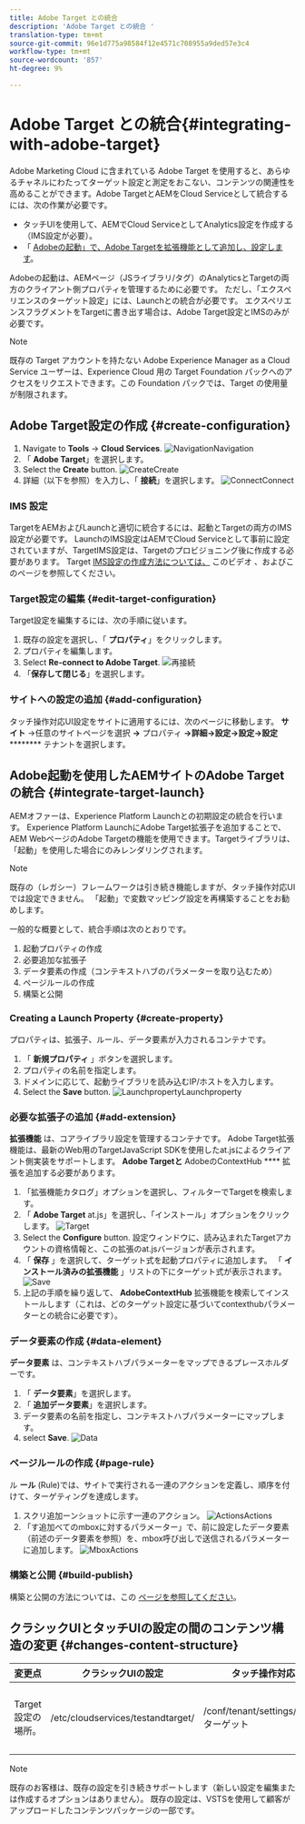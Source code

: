 ```yaml
---
title: Adobe Target との統合
description: 'Adobe Target との統合 '
translation-type: tm+mt
source-git-commit: 96e1d775a98584f12e4571c708955a9ded57e3c4
workflow-type: tm+mt
source-wordcount: '857'
ht-degree: 9%

---
```



# Adobe Target との統合{#integrating-with-adobe-target}

Adobe Marketing Cloud に含まれている Adobe Target を使用すると、あらゆるチャネルにわたってターゲット設定と測定をおこない、コンテンツの関連性を高めることができます。Adobe TargetとAEMをCloud Serviceとして統合するには、次の作業が必要です。

* タッチUIを使用して、AEMでCloud ServiceとしてAnalytics設定を作成する（IMS設定が必要）。
* 「 [Adobeの起動」で、Adobe Targetを拡張機能として追加し、設定します](https://docs.adobe.com/content/help/en/launch/using/intro/get-started/quick-start.html)。

Adobeの起動は、AEMページ（JSライブラリ/タグ）のAnalyticsとTargetの両方のクライアント側プロパティを管理するために必要です。 ただし、「エクスペリエンスのターゲット設定」には、Launchとの統合が必要です。 エクスペリエンスフラグメントをTargetに書き出す場合は、Adobe Target設定とIMSのみが必要です。

>[!NOTE]
>
>既存の Target アカウントを持たない Adobe Experience Manager as a Cloud Service ユーザーは、Experience Cloud 用の Target Foundation パックへのアクセスをリクエストできます。この Foundation パックでは、Target の使用量が制限されます。

## Adobe Target設定の作成 {#create-configuration}

1. Navigate to **Tools** → **Cloud Services**.
   ![](assets/cloudservice1.png "NavigationNavigation")
2. 「 **Adobe Target**」を選択します。
3. Select the **Create** button.
   ![](assets/tenant1.png "CreateCreate")
4. 詳細（以下を参照）を入力し、「 **接続**」を選択します。
   ![](assets/open_screen1.png "ConnectConnect")

### IMS 設定

TargetをAEMおよびLaunchと適切に統合するには、起動とTargetの両方のIMS設定が必要です。 LaunchのIMS設定はAEMでCloud Serviceとして事前に設定されていますが、TargetIMS設定は、Targetのプロビジョニング後に作成する必要があります。 Target [IMS設定の作成方法については、](https://helpx.adobe.com/experience-manager/kt/sites/using/aem-sites-target-standard-technical-video-understand.html) このビデオ [](https://docs.adobe.com/content/help/en/experience-manager-65/administering/integration/integration-ims-adobe-io.html) 、およびこのページを参照してください。

### Target設定の編集 {#edit-target-configuration}

Target設定を編集するには、次の手順に従います。

1. 既存の設定を選択し、「 **プロパティ**」をクリックします。
2. プロパティを編集します。
3. Select **Re-connect to Adobe Target**.
   ![再接続](assets/edit_config_page1.png "再接続")
4. 「**保存して閉じる**」を選択します。

### サイトへの設定の追加 {#add-configuration}

タッチ操作対応UI設定をサイトに適用するには、次のページに移動します。 **サイト** →任意のサイトページを選択 **→** プロパティ **→詳細→設定→設定→設定********** テナントを選択します。

## Adobe起動を使用したAEMサイトのAdobe Targetの統合 {#integrate-target-launch}

AEMオファーは、Experience Platform Launchとの初期設定の統合を行います。 Experience Platform LaunchにAdobe Target拡張子を追加することで、AEM WebページのAdobe Targetの機能を使用できます。Targetライブラリは、「起動」を使用した場合にのみレンダリングされます。

>[!NOTE]
>
>既存の（レガシー）フレームワークは引き続き機能しますが、タッチ操作対応UIでは設定できません。 「起動」で変数マッピング設定を再構築することをお勧めします。

一般的な概要として、統合手順は次のとおりです。

1. 起動プロパティの作成
2. 必要追加な拡張子
3. データ要素の作成（コンテキストハブのパラメーターを取り込むため）
4. ページルールの作成
5. 構築と公開

### Creating a Launch Property {#create-property}

プロパティは、拡張子、ルール、データ要素が入力されるコンテナです。

1. 「 **新規プロパティ** 」ボタンを選択します。
2. プロパティの名前を指定します。
3. ドメインに応じて、起動ライブラリを読み込むIP/ホストを入力します。
4. Select the **Save** button.
   ![LaunchpropertyLaunchproperty](assets/properties_newproperty1.png "")

### 必要な拡張子の追加 {#add-extension}

**拡張機能** は、コアライブラリ設定を管理するコンテナです。 Adobe Target拡張機能は、最新のWeb用のTargetJavaScript SDKを使用したat.jsによるクライアント側実装をサポートします。 **Adobe Targetと** AdobeのContextHub **** 拡張を追加する必要があります。

1. 「拡張機能カタログ」オプションを選択し、フィルターでTargetを検索します。
2. 「 **Adobe Target** at.js」を選択し、「インストール」オプションをクリックします。
   ![Target](assets/search_ext1.png "SearchTarget検索")
3. Select the **Configure** button. 設定ウィンドウに、読み込まれたTargetアカウントの資格情報と、この拡張のat.jsバージョンが表示されます。
4. 「 **保存** 」を選択して、ターゲット式を起動プロパティに追加します。 「 **インストール済みの拡張機能** 」リストの下にターゲット式が表示されます。
   ![Save](assets/configure_extension1.png "ExtensionSave Extension")
5. 上記の手順を繰り返して、 **AdobeContextHub** 拡張機能を検索してインストールします（これは、どのターゲット設定に基づいてcontexthubパラメーターとの統合に必要です）。

### データ要素の作成 {#data-element}

**データ要素** は、コンテキストハブパラメーターをマップできるプレースホルダーです。

1. 「 **データ要素**」を選択します。
2. 「 **追加データ要素**」を選択します。
3. データ要素の名前を指定し、コンテキストハブパラメーターにマップします。
4. select **Save**.
   ![Data](assets/data_elem1.png "ElementData要素")

### ページルールの作成 {#page-rule}

ル **ール** (Rule)では、サイトで実行される一連のアクションを定義し、順序を付けて、ターゲティングを達成します。

1. スクリ追加ーンショットに示す一連のアクション。
   ![](assets/rules1.png "ActionsActions")
2. 「す追加べてのmboxに対するパラメーター」で、前に設定したデータ要素（前述のデータ要素を参照）を、mbox呼び出しで送信されるパラメーターに追加します。
   ![](assets/map_data1.png "MboxActions")

### 構築と公開 {#build-publish}

構築と公開の方法については、この [ページを参照してください](https://docs.adobe.com/content/help/en/experience-manager-learn/aem-target-tutorial/aem-target-implementation/using-launch-adobe-io.html)。

## クラシックUIとタッチUIの設定の間のコンテンツ構造の変更 {#changes-content-structure}

| **変更点** | **クラシックUIの設定** | **タッチ操作対応UIの設定** | **結果** |
|---|---|---|---|
| Target設定の場所。 | /etc/cloudservices/testandtarget/ | /conf/tenant/settings/cloudservices/ターゲット | 以前は、/etc/cloudservices/testandtargetの下に複数の設定が存在していましたが、現在は1つの設定がテナントの下に存在します。 |

>[!NOTE]
>
>既存のお客様は、既存の設定を引き続きサポートします（新しい設定を編集または作成するオプションはありません）。 既存の設定は、VSTSを使用して顧客がアップロードしたコンテンツパッケージの一部です。
